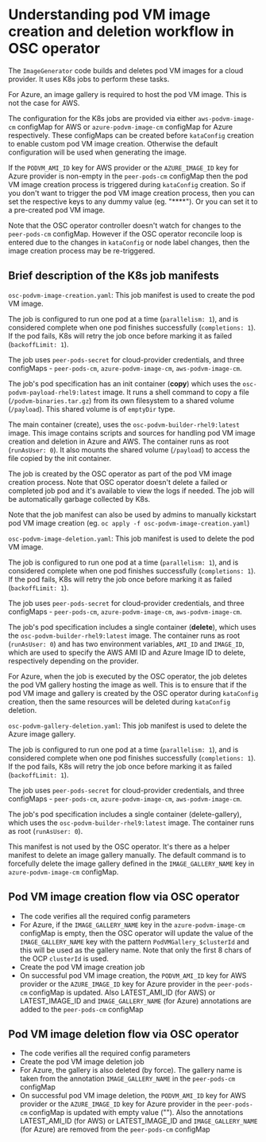 # Understanding pod VM image creation and deletion workflow in OSC operator

The `ImageGenerator` code builds and deletes pod VM images for a cloud
provider. It uses K8s jobs to perform these tasks.

For Azure, an image gallery is required to host the pod VM image. This is not
the case for AWS.

The configuration for the K8s jobs are provided via either `aws-podvm-image-cm`
configMap for AWS or `azure-podvm-image-cm` configMap for Azure respectively.
These configMaps can be created before `kataConfig` creation to enable custom
pod VM image creation. Otherwise the default configuration will be used when
generating the image.

If the `PODVM_AMI_ID` key for AWS provider or the  `AZURE_IMAGE_ID` key for
Azure provider is non-empty in the `peer-pods-cm` configMap then the pod VM
image creation process is triggered during `kataConfig` creation.  So if you
don't want to trigger the pod VM image creation process, then you can set the
respective keys to any dummy value (eg. "****"). Or you can set it to a
pre-created pod VM image.

Note that the OSC operator controller doesn't watch for changes to the
`peer-pods-cm` configMap.  However if the OSC operator reconcile loop is
entered due to the changes in `kataConfig` or node label changes, then the
image creation process may be re-triggered.

## Brief description of the K8s job manifests

`osc-podvm-image-creation.yaml`: This job manifest is used to create the pod VM
image.

The job is configured to run one pod at a time (`parallelism: 1`), and is
considered complete when one pod finishes successfully (`completions: 1`). If
the pod fails, K8s will retry the job once before marking it as failed
(`backoffLimit: 1`).

The job uses `peer-pods-secret` for cloud-provider credentials, and three
configMaps - `peer-pods-cm`, `azure-podvm-image-cm`, `aws-podvm-image-cm`.

The job's pod specification has an init container (**copy**) which uses the
`osc-podvm-payload-rhel9:latest` image. It runs a shell command to copy a file
(`/podvm-binaries.tar.gz`) from its own filesystem to a shared volume
(`/payload`). This shared volume is of `emptyDir` type.

The main container (create), uses the `osc-podvm-builder-rhel9:latest` image.
This image contains scripts and sources for handling pod VM image creation and
deletion in Azure and AWS. The container runs as root (`runAsUser: 0`). It also
mounts the shared volume (`/payload`) to access the file copied by the init
container.

The job is created by the OSC operator as part of the pod VM image creation
process. Note that OSC operator doesn't delete a failed or completed job pod
and it's available to view the logs if needed. The job will be automatically
garbage collected by K8s.

Note that the job manifest can also be used by admins to manually kickstart pod
VM image creation (eg. `oc apply -f osc-podvm-image-creation.yaml`)

`osc-podvm-image-deletion.yaml`: This job manifest is used to delete the pod VM
image.

The job is configured to run one pod at a time (`parallelism: 1`), and is
considered complete when one pod finishes successfully (`completions: 1`). If
the pod fails, K8s will retry the job once before marking it as failed
(`backoffLimit: 1`).

The job uses `peer-pods-secret` for cloud-provider credentials, and three
configMaps - `peer-pods-cm`, `azure-podvm-image-cm`, `aws-podvm-image-cm`.

The job's pod specification includes a single container (**delete**), which
uses the `osc-podvm-builder-rhel9:latest` image. The container runs as root
(`runAsUser: 0`) and has two environment variables, `AMI_ID` and `IMAGE_ID`,
which are used to specify the AWS AMI ID and Azure Image ID to delete,
respectively depending on the provider.

For Azure, when the job is executed by the OSC operator, the job deletes the
pod VM gallery hosting the image as well. This is to ensure that if the pod VM
image and gallery is created by the OSC operator during `kataConfig` creation,
then the same resources will be deleted during `kataConfig` deletion.

`osc-podvm-gallery-deletion.yaml`:  This job manifest is used to delete the
Azure image gallery.

The job is configured to run one pod at a time (`parallelism: 1`), and is
considered complete when one pod finishes successfully (`completions: 1`). If
the pod fails, K8s will retry the job once before marking it as failed
(`backoffLimit: 1`).

The job uses `peer-pods-secret` for cloud-provider credentials, and three
configMaps - `peer-pods-cm`, `azure-podvm-image-cm`, `aws-podvm-image-cm`.

The job's pod specification includes a single container (delete-gallery), which
uses the `osc-podvm-builder-rhel9:latest` image. The container runs as root
(`runAsUser: 0`).

This manifest is not used by the OSC operator. It's there as a helper manifest
to delete an image gallery manually. The default command is to forcefully
delete the image gallery defined in the `IMAGE_GALLERY_NAME` key in
`azure-podvm-image-cm` configMap.

## Pod VM image creation flow via OSC operator

* The code verifies all the required config parameters
* For Azure, if the `IMAGE_GALLERY_NAME` key in the `azure-podvm-image-cm`
  configMap is empty, then the OSC operator will update the value of the
  `IMAGE_GALLERY_NAME` key with the pattern `PodVMGallery_$clusterId` and this
  will be used as the gallery name. Note that only the first 8 chars of the
  OCP `clusterId` is used.
* Create the pod VM image creation job
* On successful pod VM image creation, the `PODVM_AMI_ID` key for AWS provider
  or the  `AZURE_IMAGE_ID` key for Azure provider in the `peer-pods-cm`
  configMap is updated. Also LATEST_AMI_ID (for AWS) or LATEST_IMAGE_ID and
  `IMAGE_GALLERY_NAME` (for Azure) annotations are added to the `peer-pods-cm`
  configMap

## Pod VM image deletion flow via OSC operator

* The code verifies all the required config parameters
* Create the pod VM image deletion job
* For Azure, the gallery is also deleted (by force). The gallery name is taken from
  the annotation `IMAGE_GALLERY_NAME` in the `peer-pods-cm` configMap
* On successful pod VM image deletion, the `PODVM_AMI_ID` key for AWS provider
  or the  `AZURE_IMAGE_ID` key for Azure provider in the `peer-pods-cm`
  configMap is updated with empty value (""). Also the annotations
  LATEST_AMI_ID (for AWS) or LATEST_IMAGE_ID and `IMAGE_GALLERY_NAME` (for
  Azure) are removed from the `peer-pods-cm` configMap
